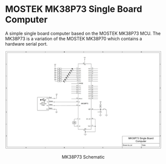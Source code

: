 # MOSTEK MK38P73 Single Board Computer
A simple single board computer based on the MOSTEK MK38P73 MCU. The MK38P73 is a variation of the MOSTEK MK38P70 which contains a hardware serial port.
<p align="center"><img src="/images/MK38P73 SBC.jpg"/>
<p align="center">MK38P73 Schematic</p><br>
